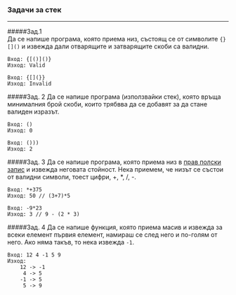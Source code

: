 ### Задачи за стек  
---

#####Зад.1  
Да се напише програма, която приема низ, състоящ се от символите `{}[]()` и извежда дали отварящите и затварящите скоби са валидни.
```
Вход: {[()]()}
Изход: Valid

Вход: {[](}}
Изход: Invalid
```

#####Зад. 2
Да се напише програма (използвайки стек), която връща минималния брой скоби, които трябвва да се добавят за да стане валиден изразът.
```
Вход: ()
Изход: 0

Вход: ()))
Изход: 2
```

#####Зад. 3
Да се напише програма, която приема низ в [прав полски запис](https://en.wikipedia.org/wiki/Polish_notation#:~:text=Polish%20notation%20(PN)%2C%20also,operators%20are%20placed%20between%20operands%2C) и извежда неговата стойност. Нека приемем, че низът се състои от валидни символи, тоест цифри, +, *, /, -.
```
Вход: *+375
Изход: 50 // (3+7)*5

Вход: -9*23
Изход: 3 // 9 - (2 * 3)
```

#####Зад. 4
Да се напише функция, която приема масив и извежда за всеки елемент първия елемент, намираш се след него и по-голям от него. Ако няма такъв, то нека извежда `-1`.

```
Вход: 12 4 -1 5 9
Изход:
    12 -> -1
     4 -> 5
    -1 -> 5
     5 -> 9
```
